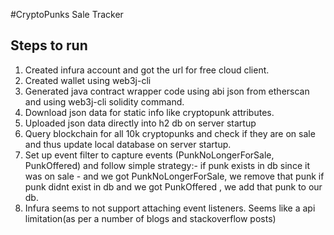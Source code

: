 #CryptoPunks Sale Tracker

## Steps to run

1. Created infura account and got the url for free cloud client.
1. Created wallet using web3j-cli
1. Generated java contract wrapper code using abi json from etherscan and using web3j-cli solidity command.
1. Download json data for static info like cryptopunk attributes.
1. Uploaded json data directly into h2 db on server startup
1. Query blockchain for all 10k cryptopunks and check if they are on sale and thus update local database on server startup.
1. Set up event filter to capture events (PunkNoLongerForSale, PunkOffered) and follow simple strategy:-
  if punk exists in db since it was on sale - and we got PunkNoLongerForSale, we remove that punk
  if punk didnt exist in db and we got PunkOffered , we add that punk to our db.
1. Infura seems to not support attaching event listeners. Seems like a api limitation(as per a number of blogs and stackoverflow posts)


